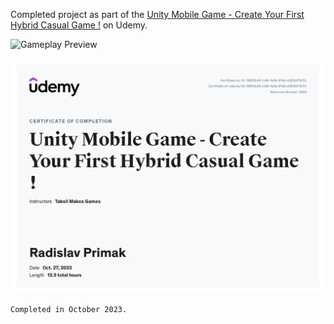 Completed project as part of the [Unity Mobile Game - Create Your First Hybrid Casual Game !](https://www.udemy.com/course/hybrid-casual-mobile-game/) on Udemy.

![Gameplay Preview](./Gameplay%20Preview.gif)

![Certificate](./Certificate%20Of%20Completion.jpg)

``Completed in October 2023.``
